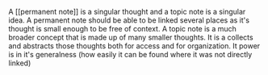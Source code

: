 A [[permanent note]] is a singular thought and a topic note is a singular idea. A permanent note should be able to be linked several places as it's thought is small enough to be free of context. A topic note is a much broader concept that is made up of many smaller thoughts. It is a collects and abstracts those thoughts both for access and for organization. It power is in it's generalness (how easily it can be found where it was not directly linked)